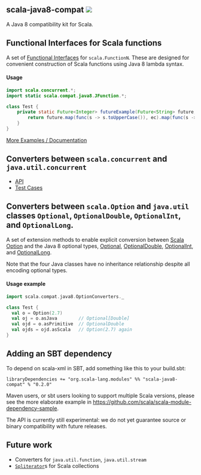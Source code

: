 ## scala-java8-compat [<img src="https://api.travis-ci.org/scala/scala-java8-compat.png"/>](https://travis-ci.org/scala/scala-java8-compat)

A Java 8 compatibility kit for Scala.

## Functional Interfaces for Scala functions

A set of [Functional Interfaces](https://docs.oracle.com/javase/8/docs/api/java/lang/FunctionalInterface.html)
for `scala.FunctionN`. These are designed for convenient construction of Scala functions
using Java 8 lambda syntax.

#### Usage

```java
import scala.concurrent.*;
import static scala.compat.java8.JFunction.*;

class Test {
	private static Future<Integer> futureExample(Future<String> future, ExecutionContext ec) {
	    return future.map(func(s -> s.toUpperCase()), ec).map(func(s -> s.length()), ec);
	}
}
```

[More Examples / Documentation](src/test/java/scala/compat/java8/LambdaTest.java)

## Converters between `scala.concurrent` and `java.util.concurrent`

 - [API](src/main/java/scala/compat/java8/FutureConverters.java)
 - [Test Cases](src/test/java/scala/compat/java8/FutureConvertersTest.java)

## Converters between `scala.Option` and `java.util` classes `Optional`, `OptionalDouble`, `OptionalInt`, and `OptionalLong`.

A set of extension methods to enable explicit conversion between [Scala Option](http://www.scala-lang.org/files/archive/api/2.11.6/#scala.Option) and the Java 8
optional types, [Optional](https://docs.oracle.com/javase/8/docs/api/java/util/Optional.html),
[OptionalDouble](https://docs.oracle.com/javase/8/docs/api/java/util/OptionalDouble.html),
[OptionalInt](https://docs.oracle.com/javase/8/docs/api/java/util/OptionalInt.html),
and [OptionalLong](https://docs.oracle.com/javase/8/docs/api/java/util/OptionalLong.html).

Note that the four Java classes have no inheritance relationship despite all encoding optional types.

#### Usage example

```scala
import scala.compat.java8.OptionConverters._

class Test {
  val o = Option(2.7)
  val oj = o.asJava        // Optional[Double]
  val ojd = o.asPrimitive  // OptionalDouble
  val ojds = ojd.asScala   // Option(2.7) again
}
```

## Adding an SBT dependency
To depend on scala-xml in SBT, add something like this to your build.sbt:

```
libraryDependencies += "org.scala-lang.modules" %% "scala-java8-compat" % "0.2.0"
```

Maven users, or sbt users looking to support multiple Scala versions, please see the more elaborate example in https://github.com/scala/scala-module-dependency-sample.

The API is currently still experimental: we do not yet guarantee source or binary compatibility with future releases.

## Future work
  - Converters for `java.util.function`, `java.util.stream`
  - [`Spliterator`](https://docs.oracle.com/javase/8/docs/api/java/util/Spliterator.html)s for Scala collections
